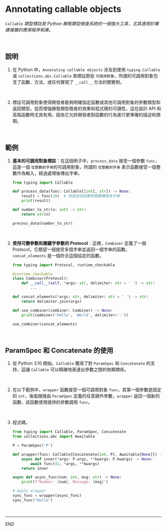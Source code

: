 # Annotating callable objects

_`Callable` 類型標註是 Python 靜態類型檢查系統的一個強大工具，尤其適用於構建複雜的應用程序和庫。_

<br>

## 說明

1. 在 Python 中，`Annotating callable objects` 涉及到使用 `typing.Callable` 或 `collections.abc.Callable` 來標註那些 `可調用對象`，所謂的可調用對象包含了函數、方法、或任何實現了 `__call__` 方法的類實例。

<br>

2. 標註可調用對象使得開發者能夠明確指定函數或其他可調用對象的參數類型和返回類型，從而增強靜態類型檢查的效果和程式碼的可讀性，這在設計 API 和高階函數時尤其有用，因為它允許開發者對函數的行為進行更準確的描述和預期。

<br>

## 範例

1. **基本的可調用對象標註**：在這個例子中，`process_data` 接受一個參數 `func`，這是一個 `從整數到字串`的可調用對象，所謂的 `從整數到字串` 表示函數接受一個整數作為輸入，經過處理後傳出字串。

    ```python
    from typing import Callable

    def process_data(func: Callable[[int], str]) -> None:
        result = func(10)  # 假設這個函數將整數轉換為字串
        print(result)

    def number_to_str(n: int) -> str:
        return str(n)

    process_data(number_to_str)
    ```

<br>

2. **使用可變參數和關鍵字參數的 Protocol**：這裡，`Combiner` 定義了一個 Protocol，它期望一個接受多個字串並返回一個字串的函數。`concat_elements` 是一個符合這個協定的函數。

    ```python
    from typing import Protocol, runtime_checkable

    @runtime_checkable
    class Combiner(Protocol):
        def __call__(self, *args: str, delimiter: str = ' ') -> str:
            ...

    def concat_elements(*args: str, delimiter: str = ' ') -> str:
        return delimiter.join(args)

    def use_combiner(combiner: Combiner) -> None:
        print(combiner('Hello', 'World', delimiter='-'))

    use_combiner(concat_elements)
    ```

<br>

## ParamSpec 和 Concatenate 的使用

1. 從 Python 3.10 開始，`Callable` 獲得了對 `ParamSpec` 和 `Concatenate` 的支持，這讓 `Callable` 可以精確地表達出參數之間的依賴關係。

<br>

2. 在以下範例中，`wrapper` 函數接受一個可調用對象 `func`，其第一個參數是固定的 `int`，後面跟隨由 `ParamSpec` 定義的任意額外參數，`wrapper` 返回一個新的函數，該函數使用提供的參數調用 `func`。

<br>

3. 程式碼。

    ```python
    from typing import Callable, ParamSpec, Concatenate
    from collections.abc import Awaitable

    P = ParamSpec('P')

    def wrapper(func: Callable[Concatenate[int, P], Awaitable[None]]) -> Callable[P, None]:
        async def inner(*args: P.args, **kwargs: P.kwargs) -> None:
            await func(42, *args, **kwargs)
        return inner

    async def async_func(num: int, msg: str) -> None:
        print(f"Number: {num}, Message: {msg}")

    # Apply wrapper
    sync_func = wrapper(async_func)
    sync_func("Hello")
    ```

<br>

___

_END_